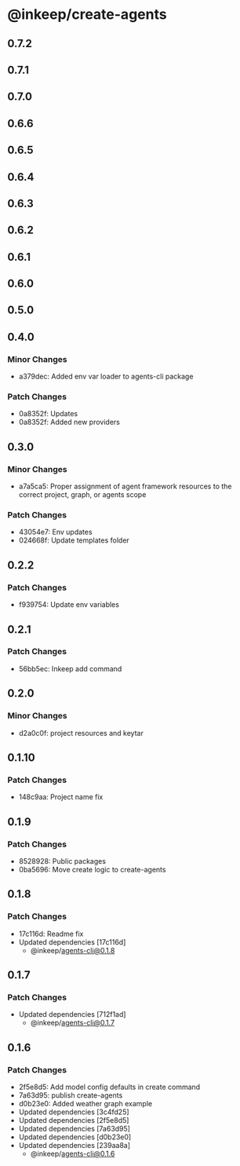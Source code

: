 # @inkeep/create-agents

## 0.7.2

## 0.7.1

## 0.7.0

## 0.6.6

## 0.6.5

## 0.6.4

## 0.6.3

## 0.6.2

## 0.6.1

## 0.6.0

## 0.5.0

## 0.4.0

### Minor Changes

- a379dec: Added env var loader to agents-cli package

### Patch Changes

- 0a8352f: Updates
- 0a8352f: Added new providers

## 0.3.0

### Minor Changes

- a7a5ca5: Proper assignment of agent framework resources to the correct project, graph, or agents scope

### Patch Changes

- 43054e7: Env updates
- 024668f: Update templates folder

## 0.2.2

### Patch Changes

- f939754: Update env variables

## 0.2.1

### Patch Changes

- 56bb5ec: Inkeep add command

## 0.2.0

### Minor Changes

- d2a0c0f: project resources and keytar

## 0.1.10

### Patch Changes

- 148c9aa: Project name fix

## 0.1.9

### Patch Changes

- 8528928: Public packages
- 0ba5696: Move create logic to create-agents

## 0.1.8

### Patch Changes

- 17c116d: Readme fix
- Updated dependencies [17c116d]
  - @inkeep/agents-cli@0.1.8

## 0.1.7

### Patch Changes

- Updated dependencies [712f1ad]
  - @inkeep/agents-cli@0.1.7

## 0.1.6

### Patch Changes

- 2f5e8d5: Add model config defaults in create command
- 7a63d95: publish create-agents
- d0b23e0: Added weather graph example
- Updated dependencies [3c4fd25]
- Updated dependencies [2f5e8d5]
- Updated dependencies [7a63d95]
- Updated dependencies [d0b23e0]
- Updated dependencies [239aa8a]
  - @inkeep/agents-cli@0.1.6
